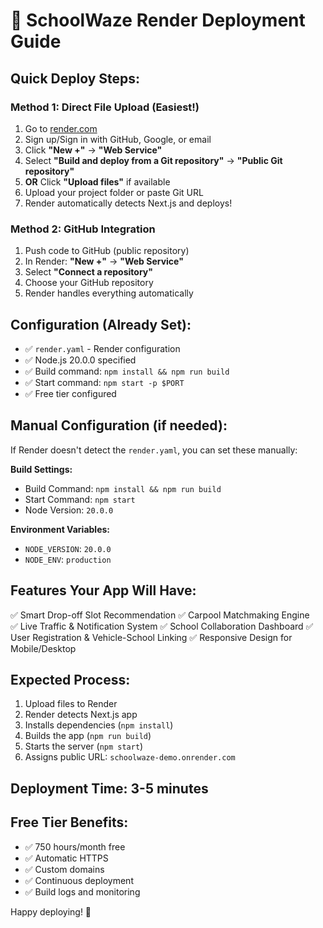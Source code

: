 # 🚀 SchoolWaze Render Deployment Guide

## Quick Deploy Steps:

### Method 1: Direct File Upload (Easiest!)
1. Go to [render.com](https://render.com)
2. Sign up/Sign in with GitHub, Google, or email
3. Click **"New +"** → **"Web Service"**
4. Select **"Build and deploy from a Git repository"** → **"Public Git repository"**
5. **OR** Click **"Upload files"** if available
6. Upload your project folder or paste Git URL
7. Render automatically detects Next.js and deploys!

### Method 2: GitHub Integration
1. Push code to GitHub (public repository)
2. In Render: **"New +"** → **"Web Service"**
3. Select **"Connect a repository"**
4. Choose your GitHub repository
5. Render handles everything automatically

## Configuration (Already Set):
- ✅ `render.yaml` - Render configuration
- ✅ Node.js 20.0.0 specified
- ✅ Build command: `npm install && npm run build`
- ✅ Start command: `npm start -p $PORT`
- ✅ Free tier configured

## Manual Configuration (if needed):
If Render doesn't detect the `render.yaml`, you can set these manually:

**Build Settings:**
- Build Command: `npm install && npm run build`
- Start Command: `npm start`
- Node Version: `20.0.0`

**Environment Variables:**
- `NODE_VERSION`: `20.0.0`
- `NODE_ENV`: `production`

## Features Your App Will Have:
✅ Smart Drop-off Slot Recommendation
✅ Carpool Matchmaking Engine  
✅ Live Traffic & Notification System
✅ School Collaboration Dashboard
✅ User Registration & Vehicle-School Linking
✅ Responsive Design for Mobile/Desktop

## Expected Process:
1. Upload files to Render
2. Render detects Next.js app
3. Installs dependencies (`npm install`)
4. Builds the app (`npm run build`)
5. Starts the server (`npm start`)
6. Assigns public URL: `schoolwaze-demo.onrender.com`

## Deployment Time: 3-5 minutes

## Free Tier Benefits:
- ✅ 750 hours/month free
- ✅ Automatic HTTPS
- ✅ Custom domains
- ✅ Continuous deployment
- ✅ Build logs and monitoring

Happy deploying! 🎉
